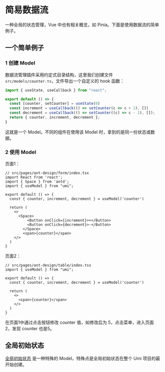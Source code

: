 # 简易数据流

一种全局的状态管理，Vue 中也有相关概览，如 Pinia。下面是使用数据流的简单例子。

## 一个简单例子

### 1 创建 Model

数据流管理插件采用约定式目录结构，这里我们创建文件 `src/models/counter.ts`，文件导出一个自定义的 hook 函数：

```ts
import { useState, useCallback } from "react";

export default () => {
  const [counter, setCounter] = useState(0)
  const increment = useCallback(() => setCounter(c => c + 1), [])
  const decrement = useCallback(() => setCounter((c) => c - 1), []);
  return { counter, increment, decrement };
}
```

这就是一个 Model。不同的组件在使用该 Model 时，拿到的是同一份状态或数据。

### 2 使用 Model

页面1：

```tsx
// src/pages/ant-design/form/index.tsx
import React from 'react';
import { Space } from 'antd';
import { useModel } from "umi";

export default () => {
  const { counter, increment, decrement } = useModel('counter')

  return (
    <>
      <Space>
          <Button onClick={increment}>+</Button>
          <Button onClick={decrement}>-</Button>
        </Space>
        <span>{counter}</span>
    </>
  )
}
```

页面2：

```tsx
// src/pages/ant-design/table/index.tsx
import { useModel } from "umi";

export default () => {
  const { counter, increment, decrement } = useModel('counter')

  return (
    <>
      <span>{counter}</span>
    </>
  )
}
```

在页面1中通过点击按钮修改 counter 值，如修改后为 5，点击菜单，进入页面2，发现 counter 也是5。

## 全局初始状态

[全局初始状态](https://umijs.org/docs/max/data-flow#%E5%85%A8%E5%B1%80%E5%88%9D%E5%A7%8B%E7%8A%B6%E6%80%81) 是一种特殊的 Model，特殊点是全局初始状态在整个 Umi 项目的最开始创建。
